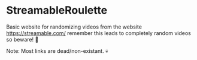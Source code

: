# StreamableRoulette

Basic website for randomizing videos from the website https://streamable.com/ remember this leads to completely random videos so beware! :dog:

Note: Most links are dead/non-existant. :skull:
